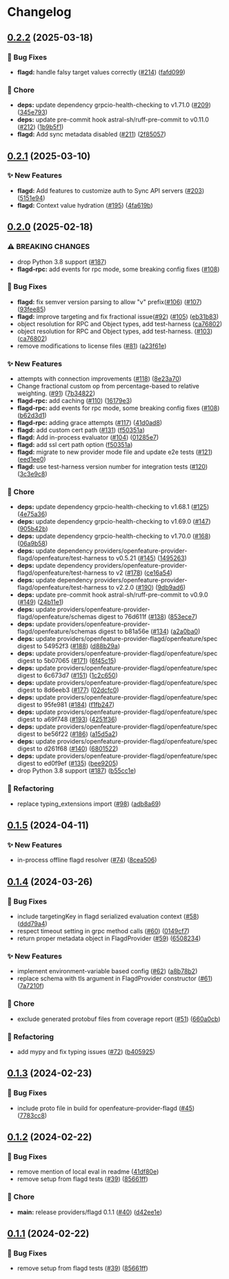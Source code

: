 # Changelog

## [0.2.2](https://github.com/open-feature/python-sdk-contrib/compare/openfeature-provider-flagd/v0.2.1...openfeature-provider-flagd/v0.2.2) (2025-03-18)


### 🐛 Bug Fixes

* **flagd:** handle falsy target values correctly ([#214](https://github.com/open-feature/python-sdk-contrib/issues/214)) ([fafd099](https://github.com/open-feature/python-sdk-contrib/commit/fafd099f07365a7d0032e8215477b51bfe90c01a))


### 🧹 Chore

* **deps:** update dependency grpcio-health-checking to v1.71.0 ([#209](https://github.com/open-feature/python-sdk-contrib/issues/209)) ([345e793](https://github.com/open-feature/python-sdk-contrib/commit/345e7934b9de3879d3aff45c8213ece1a98e3711))
* **deps:** update pre-commit hook astral-sh/ruff-pre-commit to v0.11.0 ([#212](https://github.com/open-feature/python-sdk-contrib/issues/212)) ([1b9b5f1](https://github.com/open-feature/python-sdk-contrib/commit/1b9b5f128a7fe08ffbf84cbc7de2986f95dc01f5))
* **flagd:** Add sync metadata disabled ([#211](https://github.com/open-feature/python-sdk-contrib/issues/211)) ([2f85057](https://github.com/open-feature/python-sdk-contrib/commit/2f850574943cc92d55d198c8ccd91e80583a2ee6))

## [0.2.1](https://github.com/open-feature/python-sdk-contrib/compare/openfeature-provider-flagd/v0.2.0...openfeature-provider-flagd/v0.2.1) (2025-03-10)


### ✨ New Features

* **flagd:** Add features to customize auth to Sync API servers ([#203](https://github.com/open-feature/python-sdk-contrib/issues/203)) ([5151e94](https://github.com/open-feature/python-sdk-contrib/commit/5151e941d229101bdbcc5b40f570f69d77ddda7b))
* **flagd:** Context value hydration ([#195](https://github.com/open-feature/python-sdk-contrib/issues/195)) ([4fa619b](https://github.com/open-feature/python-sdk-contrib/commit/4fa619b93faf1d1f62a9ead99f33baa21c04e267))

## [0.2.0](https://github.com/open-feature/python-sdk-contrib/compare/openfeature-provider-flagd/v0.1.5...openfeature-provider-flagd/v0.2.0) (2025-02-18)


### ⚠ BREAKING CHANGES

* drop Python 3.8 support ([#187](https://github.com/open-feature/python-sdk-contrib/issues/187))
* **flagd-rpc:** add events for rpc mode, some breaking config fixes ([#108](https://github.com/open-feature/python-sdk-contrib/issues/108))

### 🐛 Bug Fixes

* **flagd:** fix semver version parsing to allow "v" prefix([#106](https://github.com/open-feature/python-sdk-contrib/issues/106)) ([#107](https://github.com/open-feature/python-sdk-contrib/issues/107)) ([93fee85](https://github.com/open-feature/python-sdk-contrib/commit/93fee8593c8c278dff6371b68b21366bea9d5f01))
* **flagd:** improve targeting and fix fractional issue([#92](https://github.com/open-feature/python-sdk-contrib/issues/92)) ([#105](https://github.com/open-feature/python-sdk-contrib/issues/105)) ([eb31b83](https://github.com/open-feature/python-sdk-contrib/commit/eb31b8324662df113cd27205eb12f09a1cf30b06))
* object resolution for RPC and Object types, add test-harness ([ca76802](https://github.com/open-feature/python-sdk-contrib/commit/ca7680242085fb9b77d9b0844147468544010074))
* object resolution for RPC and Object types, add test-harness. ([#103](https://github.com/open-feature/python-sdk-contrib/issues/103)) ([ca76802](https://github.com/open-feature/python-sdk-contrib/commit/ca7680242085fb9b77d9b0844147468544010074))
* remove modifications to license files ([#81](https://github.com/open-feature/python-sdk-contrib/issues/81)) ([a23f61e](https://github.com/open-feature/python-sdk-contrib/commit/a23f61e1c14c70e45a4bce4a014d5599813f1d28))


### ✨ New Features

* attempts with connection improvements ([#118](https://github.com/open-feature/python-sdk-contrib/issues/118)) ([8e23a70](https://github.com/open-feature/python-sdk-contrib/commit/8e23a700244a85291671b41083b1be82670cf79d))
* Change fractional custom op from percentage-based to relative weighting. ([#91](https://github.com/open-feature/python-sdk-contrib/issues/91)) ([7b34822](https://github.com/open-feature/python-sdk-contrib/commit/7b34822afdabfb89e991ae81a91681cafcbdfbd3))
* **flagd-rpc:** add caching  ([#110](https://github.com/open-feature/python-sdk-contrib/issues/110)) ([16179e3](https://github.com/open-feature/python-sdk-contrib/commit/16179e3e68eb5bc18b5d12ec80caf511b7dec762))
* **flagd-rpc:** add events for rpc mode, some breaking config fixes ([#108](https://github.com/open-feature/python-sdk-contrib/issues/108)) ([b62d3d1](https://github.com/open-feature/python-sdk-contrib/commit/b62d3d1ab5ce40f275e795ae2682ae3fe315f431))
* **flagd-rpc:** adding grace attempts ([#117](https://github.com/open-feature/python-sdk-contrib/issues/117)) ([41d0ad8](https://github.com/open-feature/python-sdk-contrib/commit/41d0ad8b6a5b32272c75684cfcbabffb57e53470))
* **flagd:** add custom cert path ([#131](https://github.com/open-feature/python-sdk-contrib/issues/131)) ([f50351a](https://github.com/open-feature/python-sdk-contrib/commit/f50351a0435064111fb98753a49139fafa8307e6))
* **flagd:** Add in-process evaluator ([#104](https://github.com/open-feature/python-sdk-contrib/issues/104)) ([01285e7](https://github.com/open-feature/python-sdk-contrib/commit/01285e726baa3acbf1b5d6ed0e802be54342a6d9))
* **flagd:** add ssl cert path option ([f50351a](https://github.com/open-feature/python-sdk-contrib/commit/f50351a0435064111fb98753a49139fafa8307e6))
* **flagd:** migrate to new provider mode file and update e2e tests ([#121](https://github.com/open-feature/python-sdk-contrib/issues/121)) ([eed1ee0](https://github.com/open-feature/python-sdk-contrib/commit/eed1ee053191ecaca21f82749da9fe443712206f))
* **flagd:** use test-harness version number for integration tests ([#120](https://github.com/open-feature/python-sdk-contrib/issues/120)) ([3c3e9c8](https://github.com/open-feature/python-sdk-contrib/commit/3c3e9c86e7111fc165eebd650453069a0e8f4dae))


### 🧹 Chore

* **deps:** update dependency grpcio-health-checking to v1.68.1 ([#125](https://github.com/open-feature/python-sdk-contrib/issues/125)) ([4e75a36](https://github.com/open-feature/python-sdk-contrib/commit/4e75a366468ab0f588031587a7224d16ae6cd0c6))
* **deps:** update dependency grpcio-health-checking to v1.69.0 ([#147](https://github.com/open-feature/python-sdk-contrib/issues/147)) ([905b42b](https://github.com/open-feature/python-sdk-contrib/commit/905b42b6e654c86c9161f02d87a812ad4ac42bed))
* **deps:** update dependency grpcio-health-checking to v1.70.0 ([#168](https://github.com/open-feature/python-sdk-contrib/issues/168)) ([06a9b58](https://github.com/open-feature/python-sdk-contrib/commit/06a9b5880093680575422e3e16d14a81f2cd7bef))
* **deps:** update dependency providers/openfeature-provider-flagd/openfeature/test-harness to v0.5.21 ([#145](https://github.com/open-feature/python-sdk-contrib/issues/145)) ([1495263](https://github.com/open-feature/python-sdk-contrib/commit/149526337c5fd9948e10a1e3aab0176f2d1e7c8b))
* **deps:** update dependency providers/openfeature-provider-flagd/openfeature/test-harness to v2 ([#178](https://github.com/open-feature/python-sdk-contrib/issues/178)) ([ce16a54](https://github.com/open-feature/python-sdk-contrib/commit/ce16a5406e7e2d36fabe1ebe704f3a528e72027f))
* **deps:** update dependency providers/openfeature-provider-flagd/openfeature/test-harness to v2.2.0 ([#190](https://github.com/open-feature/python-sdk-contrib/issues/190)) ([9db9ad6](https://github.com/open-feature/python-sdk-contrib/commit/9db9ad62445deae3bb50505cb9d6a902d3234d34))
* **deps:** update pre-commit hook astral-sh/ruff-pre-commit to v0.9.0 ([#149](https://github.com/open-feature/python-sdk-contrib/issues/149)) ([24b11e1](https://github.com/open-feature/python-sdk-contrib/commit/24b11e14599251a47d70ee5b4080a326206f85a6))
* **deps:** update providers/openfeature-provider-flagd/openfeature/schemas digest to 76d611f ([#138](https://github.com/open-feature/python-sdk-contrib/issues/138)) ([853ece7](https://github.com/open-feature/python-sdk-contrib/commit/853ece72feb558b208cad5680c358c4b09aabf91))
* **deps:** update providers/openfeature-provider-flagd/openfeature/schemas digest to b81a56e ([#134](https://github.com/open-feature/python-sdk-contrib/issues/134)) ([a2a0ba0](https://github.com/open-feature/python-sdk-contrib/commit/a2a0ba0d9a59c763829fa630fdc2f28b93b2f037))
* **deps:** update providers/openfeature-provider-flagd/openfeature/spec digest to 54952f3 ([#188](https://github.com/open-feature/python-sdk-contrib/issues/188)) ([d88b29a](https://github.com/open-feature/python-sdk-contrib/commit/d88b29a01b14d411027007395e6de881602e91a1))
* **deps:** update providers/openfeature-provider-flagd/openfeature/spec digest to 5b07065 ([#171](https://github.com/open-feature/python-sdk-contrib/issues/171)) ([6f45c15](https://github.com/open-feature/python-sdk-contrib/commit/6f45c15b4da2a404cc0583fa3c4f8d22de13fad1))
* **deps:** update providers/openfeature-provider-flagd/openfeature/spec digest to 6c673d7 ([#151](https://github.com/open-feature/python-sdk-contrib/issues/151)) ([1c2c650](https://github.com/open-feature/python-sdk-contrib/commit/1c2c650bd7f0f5b5953bbb3948c3d657172e46ff))
* **deps:** update providers/openfeature-provider-flagd/openfeature/spec digest to 8d6eeb3 ([#177](https://github.com/open-feature/python-sdk-contrib/issues/177)) ([02dcfc0](https://github.com/open-feature/python-sdk-contrib/commit/02dcfc02089f3a0a3f300e3a2485e9f847ff765e))
* **deps:** update providers/openfeature-provider-flagd/openfeature/spec digest to 95fe981 ([#184](https://github.com/open-feature/python-sdk-contrib/issues/184)) ([f1fb247](https://github.com/open-feature/python-sdk-contrib/commit/f1fb2477f61a1a37ecfcbd858a80bdfac277340b))
* **deps:** update providers/openfeature-provider-flagd/openfeature/spec digest to a69f748 ([#193](https://github.com/open-feature/python-sdk-contrib/issues/193)) ([4251f36](https://github.com/open-feature/python-sdk-contrib/commit/4251f36d8ac1fbb70e44a87bea3b2755bcf09ecf))
* **deps:** update providers/openfeature-provider-flagd/openfeature/spec digest to be56f22 ([#186](https://github.com/open-feature/python-sdk-contrib/issues/186)) ([a15d5a2](https://github.com/open-feature/python-sdk-contrib/commit/a15d5a230e5a7d5a66a2cce4341f312bf98a3503))
* **deps:** update providers/openfeature-provider-flagd/openfeature/spec digest to d261f68 ([#140](https://github.com/open-feature/python-sdk-contrib/issues/140)) ([6801522](https://github.com/open-feature/python-sdk-contrib/commit/68015220ea9005286c0a45d4cdeb3891d9f43b3b))
* **deps:** update providers/openfeature-provider-flagd/openfeature/spec digest to ed0f9ef ([#135](https://github.com/open-feature/python-sdk-contrib/issues/135)) ([bee9205](https://github.com/open-feature/python-sdk-contrib/commit/bee9205d475473b5005fbbea9b4b5c756ad1d20e))
* drop Python 3.8 support ([#187](https://github.com/open-feature/python-sdk-contrib/issues/187)) ([b55cc1e](https://github.com/open-feature/python-sdk-contrib/commit/b55cc1e0f823d05a330c12af6861dbd3bec69c3a))


### 🔄 Refactoring

* replace typing_extensions import ([#98](https://github.com/open-feature/python-sdk-contrib/issues/98)) ([adb8a69](https://github.com/open-feature/python-sdk-contrib/commit/adb8a69d9ed1b0b03cb96d924b2269d973822794))

## [0.1.5](https://github.com/open-feature/python-sdk-contrib/compare/openfeature-provider-flagd/v0.1.4...openfeature-provider-flagd/v0.1.5) (2024-04-11)


### ✨ New Features

* in-process offline flagd resolver ([#74](https://github.com/open-feature/python-sdk-contrib/issues/74)) ([8cea506](https://github.com/open-feature/python-sdk-contrib/commit/8cea5066ee96f637f3108a9dc3a7539c450a14be))

## [0.1.4](https://github.com/open-feature/python-sdk-contrib/compare/openfeature-provider-flagd/v0.1.3...openfeature-provider-flagd/v0.1.4) (2024-03-26)


### 🐛 Bug Fixes

* include targetingKey in flagd serialized evaluation context ([#58](https://github.com/open-feature/python-sdk-contrib/issues/58)) ([ddd79a4](https://github.com/open-feature/python-sdk-contrib/commit/ddd79a49b765aa0679a2c1938447c61b37b6d0fe))
* respect timeout setting in grpc method calls ([#60](https://github.com/open-feature/python-sdk-contrib/issues/60)) ([0149cf7](https://github.com/open-feature/python-sdk-contrib/commit/0149cf7ced8116f54a9b220549834a1970460bd9))
* return proper metadata object in FlagdProvider ([#59](https://github.com/open-feature/python-sdk-contrib/issues/59)) ([6508234](https://github.com/open-feature/python-sdk-contrib/commit/6508234486ba0b650e849cbee22505988233131a))


### ✨ New Features

* implement environment-variable based config ([#62](https://github.com/open-feature/python-sdk-contrib/issues/62)) ([a8b78b2](https://github.com/open-feature/python-sdk-contrib/commit/a8b78b28fe44ca712b00db04ac1a23a9c9bc6d9b))
* replace schema with tls argument in FlagdProvider constructor ([#61](https://github.com/open-feature/python-sdk-contrib/issues/61)) ([7a7210f](https://github.com/open-feature/python-sdk-contrib/commit/7a7210f6f63a9cba886f4d512c01ebac39d910a9))


### 🧹 Chore

* exclude generated protobuf files from coverage report ([#51](https://github.com/open-feature/python-sdk-contrib/issues/51)) ([660a0cb](https://github.com/open-feature/python-sdk-contrib/commit/660a0cbc9bb932ac0dd9cb09f1d75177b161601b))


### 🔄 Refactoring

* add mypy and fix typing issues ([#72](https://github.com/open-feature/python-sdk-contrib/issues/72)) ([b405925](https://github.com/open-feature/python-sdk-contrib/commit/b4059255045cdb7054a35bc338207e23c42ce068))

## [0.1.3](https://github.com/open-feature/python-sdk-contrib/compare/openfeature-provider-flagd/v0.1.2...openfeature-provider-flagd/v0.1.3) (2024-02-23)


### 🐛 Bug Fixes

* include proto file in build for openfeature-provider-flagd ([#45](https://github.com/open-feature/python-sdk-contrib/issues/45)) ([7783cc8](https://github.com/open-feature/python-sdk-contrib/commit/7783cc8e7fb8fe0f9b812938efcd1f4c07e3ff68))

## [0.1.2](https://github.com/open-feature/python-sdk-contrib/compare/openfeature-provider-flagd-v0.1.1...openfeature-provider-flagd/v0.1.2) (2024-02-22)


### 🐛 Bug Fixes

* remove mention of local eval in readme ([41df80e](https://github.com/open-feature/python-sdk-contrib/commit/41df80e1b3044356e3b228a484f3a13c92068d91))
* remove setup from flagd tests ([#39](https://github.com/open-feature/python-sdk-contrib/issues/39)) ([85661ff](https://github.com/open-feature/python-sdk-contrib/commit/85661ff170b378d37b0a3d5d0a955dad3417f538))


### 🧹 Chore

* **main:** release providers/flagd 0.1.1 ([#40](https://github.com/open-feature/python-sdk-contrib/issues/40)) ([d42ee1e](https://github.com/open-feature/python-sdk-contrib/commit/d42ee1e531249e0023456dbe46db2f4f0c52a5c5))

## [0.1.1](https://github.com/open-feature/python-sdk-contrib/compare/providers/flagd-v0.1.0...providers/flagd/v0.1.1) (2024-02-22)


### 🐛 Bug Fixes

* remove setup from flagd tests ([#39](https://github.com/open-feature/python-sdk-contrib/issues/39)) ([85661ff](https://github.com/open-feature/python-sdk-contrib/commit/85661ff170b378d37b0a3d5d0a955dad3417f538))
